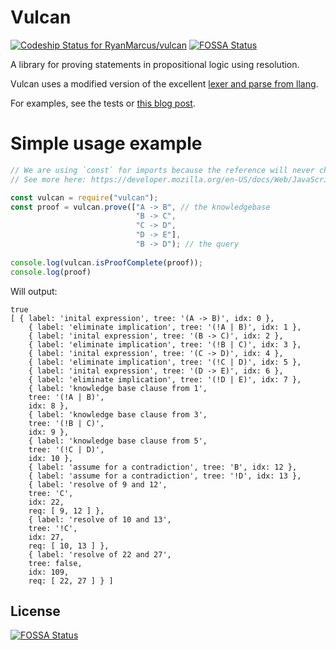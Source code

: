# Vulcan

[ ![Codeship Status for RyanMarcus/vulcan](https://codeship.com/projects/445f6a20-3409-0133-a68d-56c8db4126b8/status?branch=master)](https://codeship.com/projects/100424)
[![FOSSA Status](https://app.fossa.io/api/projects/git%2Bgithub.com%2FRyanMarcus%2Fvulcan.svg?type=shield)](https://app.fossa.io/projects/git%2Bgithub.com%2FRyanMarcus%2Fvulcan?ref=badge_shield)

A library for proving statements in propositional logic using resolution.

Vulcan uses a modified version of the excellent [lexer and parse from llang](https://github.com/pnevyk/llang).

For examples, see the tests or [this blog post](http://rmarcus.info/blog/2015/09/02/vulcan.html).


# Simple usage example

```javascript
// We are using `const` for imports because the reference will never change.`
// See more here: https://developer.mozilla.org/en-US/docs/Web/JavaScript/Reference/Statements/const

const vulcan = require("vulcan");
const proof = vulcan.prove(["A -> B", // the knowledgebase
                            "B -> C", 
                            "C -> D",
                            "D -> E"],
                            "B -> D"); // the query
                            
console.log(vulcan.isProofComplete(proof)); 
console.log(proof)
```

Will output:

```
true
[ { label: 'inital expression', tree: '(A -> B)', idx: 0 },
    { label: 'eliminate implication', tree: '(!A | B)', idx: 1 },
    { label: 'inital expression', tree: '(B -> C)', idx: 2 },
    { label: 'eliminate implication', tree: '(!B | C)', idx: 3 },
    { label: 'inital expression', tree: '(C -> D)', idx: 4 },
    { label: 'eliminate implication', tree: '(!C | D)', idx: 5 },
    { label: 'inital expression', tree: '(D -> E)', idx: 6 },
    { label: 'eliminate implication', tree: '(!D | E)', idx: 7 },
    { label: 'knowledge base clause from 1',
    tree: '(!A | B)',
    idx: 8 },
    { label: 'knowledge base clause from 3',
    tree: '(!B | C)',
    idx: 9 },
    { label: 'knowledge base clause from 5',
    tree: '(!C | D)',
    idx: 10 },
    { label: 'assume for a contradiction', tree: 'B', idx: 12 },
    { label: 'assume for a contradiction', tree: '!D', idx: 13 },
    { label: 'resolve of 9 and 12',
    tree: 'C',
    idx: 22,
    req: [ 9, 12 ] },
    { label: 'resolve of 10 and 13',
    tree: '!C',
    idx: 27,
    req: [ 10, 13 ] },
    { label: 'resolve of 22 and 27',
    tree: false,
    idx: 109,
    req: [ 22, 27 ] } ]
```

## License
[![FOSSA Status](https://app.fossa.io/api/projects/git%2Bgithub.com%2FRyanMarcus%2Fvulcan.svg?type=large)](https://app.fossa.io/projects/git%2Bgithub.com%2FRyanMarcus%2Fvulcan?ref=badge_large)